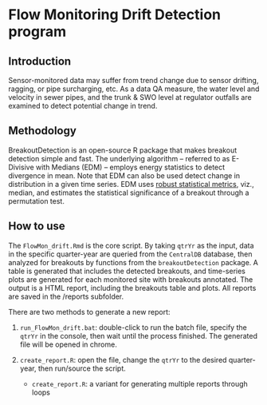 # Flow Monitoring Drift Detection program

## Introduction

Sensor-monitored data may suffer from trend change due to sensor drifting, ragging, or pipe surcharging, etc. As a data QA measure, the water level and velocity in sewer pipes, and the trunk & SWO level at regulator outfalls are examined to detect potential change in trend. 

## Methodology

BreakoutDetection is an open-source R package that makes breakout detection simple and fast. The underlying algorithm – referred to as E-Divisive with Medians (EDM) – employs energy statistics to detect divergence in mean. Note that EDM can also be used detect change in distribution in a given time series. EDM uses [robust statistical metrics](http://www.wiley.com/WileyCDA/WileyTitle/productCd-0470129905.html), viz., median, and estimates the statistical significance of a breakout through a permutation test. 

## How to use

The `FlowMon_drift.Rmd` is the core script. By taking `qtrYr` as the input, data in the specific quarter-year are queried from the `CentralDB` database, then analyzed for breakouts by functions from the `breakoutDetection` package. A table is generated that includes the detected breakouts, and time-series plots are generated for each monitored site with breakouts annotated. The output is a HTML report, including the breakouts table and plots. All reports are saved in the /reports subfolder.

There are two methods to generate a new report: 

1.  `run_FlowMon_drift.bat`: double-click to run the batch file, specify the `qtrYr` in the console, then wait until the process finished. The generated file will be opened in chrome.

2.  `create_report.R`: open the file, change the `qtrYr` to the desired quarter-year, then run/source the script.

    -  `create_report.R`: a variant for generating multiple reports through loops

